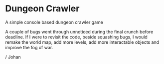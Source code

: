# Dungeon Crawler
A simple console based dungeon crawler game

A couple of bugs went through unnoticed during the final crunch before deadline.
If I were to revisit the code, beside squashing bugs, I would remake the world map, add more levels, add more interactable objects and improve the fog of war.

/ Johan
